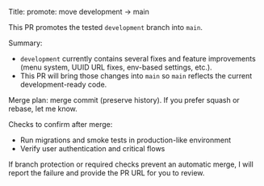 Title: promote: move development -> main

This PR promotes the tested `development` branch into `main`.

Summary:
- `development` currently contains several fixes and feature improvements (menu system, UUID URL fixes, env-based settings, etc.).
- This PR will bring those changes into `main` so `main` reflects the current development-ready code.

Merge plan: merge commit (preserve history). If you prefer squash or rebase, let me know.

Checks to confirm after merge:
- Run migrations and smoke tests in production-like environment
- Verify user authentication and critical flows

If branch protection or required checks prevent an automatic merge, I will report the failure and provide the PR URL for you to review.

